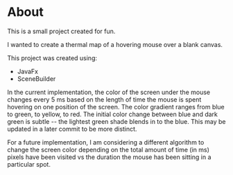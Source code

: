 # About

This is a small project created for fun. 

I wanted to create a thermal map of a hovering mouse over a blank canvas. 

This project was created using:  
- JavaFx
- SceneBuilder

In the current implementation, the color of the screen under the mouse changes every 5 ms based on the length of time 
the mouse is spent hovering on one position of the screen. The color gradient ranges from blue to green, to yellow, to 
red. The initial color change between blue and dark green is subtle -- the lightest green shade blends in to the blue. 
This may be updated in a later commit to be more distinct.

For a future implementation, I am considering a different algorithm to change the screen color depending on the total 
amount of time (in ms) pixels have been visited vs the duration the mouse has been sitting in a particular spot. 
